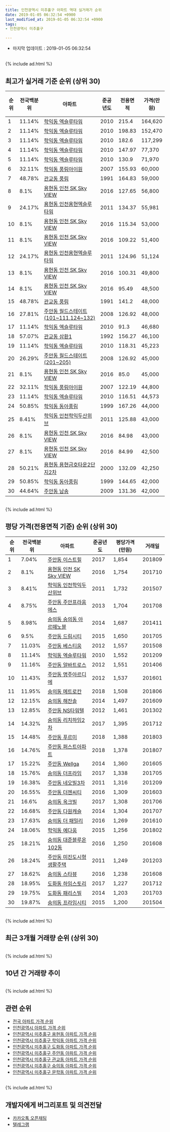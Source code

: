 ```yaml
---
title: 인천광역시 미추홀구 아파트 역대 실거래가 순위
date: 2019-01-05 06:32:54 +0900
last_modified_at: 2019-01-05 06:32:54 +0900
tags:
- 인천광역시 미추홀구

---
```


* 마지막 업데이트 : 2019-01-05 06:32:54

<br>
{% include ad.html %}
<br>

## 최고가 실거래 기준 순위 (상위 30)


|순위|전국백분위|아파트|준공년도|전용면적|가격(만원)|평당가격(만원)|거래일|
|---|---|---|---|---|---|---|---|
|1|11.14%|[학익동 엑슬루타워](https://search.naver.com/search.naver?query=%EC%9D%B8%EC%B2%9C%EA%B4%91%EC%97%AD%EC%8B%9C+%EB%AF%B8%EC%B6%94%ED%99%80%EA%B5%AC+%ED%95%99%EC%9D%B5%EB%8F%99+%EC%97%91%EC%8A%AC%EB%A3%A8%ED%83%80%EC%9B%8C)|2010|215.4|164,620|1,086|201411|
|2|11.14%|[학익동 엑슬루타워](https://search.naver.com/search.naver?query=%EC%9D%B8%EC%B2%9C%EA%B4%91%EC%97%AD%EC%8B%9C+%EB%AF%B8%EC%B6%94%ED%99%80%EA%B5%AC+%ED%95%99%EC%9D%B5%EB%8F%99+%EC%97%91%EC%8A%AC%EB%A3%A8%ED%83%80%EC%9B%8C)|2010|198.83|152,470|1,124|201501|
|3|11.14%|[학익동 엑슬루타워](https://search.naver.com/search.naver?query=%EC%9D%B8%EC%B2%9C%EA%B4%91%EC%97%AD%EC%8B%9C+%EB%AF%B8%EC%B6%94%ED%99%80%EA%B5%AC+%ED%95%99%EC%9D%B5%EB%8F%99+%EC%97%91%EC%8A%AC%EB%A3%A8%ED%83%80%EC%9B%8C)|2010|182.6|117,299|1,552|201209|
|4|11.14%|[학익동 엑슬루타워](https://search.naver.com/search.naver?query=%EC%9D%B8%EC%B2%9C%EA%B4%91%EC%97%AD%EC%8B%9C+%EB%AF%B8%EC%B6%94%ED%99%80%EA%B5%AC+%ED%95%99%EC%9D%B5%EB%8F%99+%EC%97%91%EC%8A%AC%EB%A3%A8%ED%83%80%EC%9B%8C)|2010|147.97|77,370|821|201509|
|5|11.14%|[학익동 엑슬루타워](https://search.naver.com/search.naver?query=%EC%9D%B8%EC%B2%9C%EA%B4%91%EC%97%AD%EC%8B%9C+%EB%AF%B8%EC%B6%94%ED%99%80%EA%B5%AC+%ED%95%99%EC%9D%B5%EB%8F%99+%EC%97%91%EC%8A%AC%EB%A3%A8%ED%83%80%EC%9B%8C)|2010|130.9|71,970|876|201501|
|6|32.11%|[학익동 풍림아이원](https://search.naver.com/search.naver?query=%EC%9D%B8%EC%B2%9C%EA%B4%91%EC%97%AD%EC%8B%9C+%EB%AF%B8%EC%B6%94%ED%99%80%EA%B5%AC+%ED%95%99%EC%9D%B5%EB%8F%99+%ED%92%8D%EB%A6%BC%EC%95%84%EC%9D%B4%EC%9B%90)|2007|155.93|60,000|825|201503|
|7|48.78%|[관교동 풍림](https://search.naver.com/search.naver?query=%EC%9D%B8%EC%B2%9C%EA%B4%91%EC%97%AD%EC%8B%9C+%EB%AF%B8%EC%B6%94%ED%99%80%EA%B5%AC+%EA%B4%80%EA%B5%90%EB%8F%99+%ED%92%8D%EB%A6%BC)|1991|164.83|59,000|600|201503|
|8|8.1%|[용현동 인천 SK Sky VIEW](https://search.naver.com/search.naver?query=%EC%9D%B8%EC%B2%9C%EA%B4%91%EC%97%AD%EC%8B%9C+%EB%AF%B8%EC%B6%94%ED%99%80%EA%B5%AC+%EC%9A%A9%ED%98%84%EB%8F%99+%EC%9D%B8%EC%B2%9C+SK+Sky+VIEW)|2016|127.65|56,800|1,331|201612|
|9|24.17%|[용현동 인천용현엑슬루타워](https://search.naver.com/search.naver?query=%EC%9D%B8%EC%B2%9C%EA%B4%91%EC%97%AD%EC%8B%9C+%EB%AF%B8%EC%B6%94%ED%99%80%EA%B5%AC+%EC%9A%A9%ED%98%84%EB%8F%99+%EC%9D%B8%EC%B2%9C%EC%9A%A9%ED%98%84%EC%97%91%EC%8A%AC%EB%A3%A8%ED%83%80%EC%9B%8C)|2011|134.37|55,981|670|201310|
|10|8.1%|[용현동 인천 SK Sky VIEW](https://search.naver.com/search.naver?query=%EC%9D%B8%EC%B2%9C%EA%B4%91%EC%97%AD%EC%8B%9C+%EB%AF%B8%EC%B6%94%ED%99%80%EA%B5%AC+%EC%9A%A9%ED%98%84%EB%8F%99+%EC%9D%B8%EC%B2%9C+SK+Sky+VIEW)|2016|115.34|53,000|1,187|201611|
|11|8.1%|[용현동 인천 SK Sky VIEW](https://search.naver.com/search.naver?query=%EC%9D%B8%EC%B2%9C%EA%B4%91%EC%97%AD%EC%8B%9C+%EB%AF%B8%EC%B6%94%ED%99%80%EA%B5%AC+%EC%9A%A9%ED%98%84%EB%8F%99+%EC%9D%B8%EC%B2%9C+SK+Sky+VIEW)|2016|109.22|51,400|1,372|201701|
|12|24.17%|[용현동 인천용현엑슬루타워](https://search.naver.com/search.naver?query=%EC%9D%B8%EC%B2%9C%EA%B4%91%EC%97%AD%EC%8B%9C+%EB%AF%B8%EC%B6%94%ED%99%80%EA%B5%AC+%EC%9A%A9%ED%98%84%EB%8F%99+%EC%9D%B8%EC%B2%9C%EC%9A%A9%ED%98%84%EC%97%91%EC%8A%AC%EB%A3%A8%ED%83%80%EC%9B%8C)|2011|124.96|51,124|723|201705|
|13|8.1%|[용현동 인천 SK Sky VIEW](https://search.naver.com/search.naver?query=%EC%9D%B8%EC%B2%9C%EA%B4%91%EC%97%AD%EC%8B%9C+%EB%AF%B8%EC%B6%94%ED%99%80%EA%B5%AC+%EC%9A%A9%ED%98%84%EB%8F%99+%EC%9D%B8%EC%B2%9C+SK+Sky+VIEW)|2016|100.31|49,800|1,391|201607|
|14|8.1%|[용현동 인천 SK Sky VIEW](https://search.naver.com/search.naver?query=%EC%9D%B8%EC%B2%9C%EA%B4%91%EC%97%AD%EC%8B%9C+%EB%AF%B8%EC%B6%94%ED%99%80%EA%B5%AC+%EC%9A%A9%ED%98%84%EB%8F%99+%EC%9D%B8%EC%B2%9C+SK+Sky+VIEW)|2016|95.49|48,500|1,313|201701|
|15|48.78%|[관교동 풍림](https://search.naver.com/search.naver?query=%EC%9D%B8%EC%B2%9C%EA%B4%91%EC%97%AD%EC%8B%9C+%EB%AF%B8%EC%B6%94%ED%99%80%EA%B5%AC+%EA%B4%80%EA%B5%90%EB%8F%99+%ED%92%8D%EB%A6%BC)|1991|141.2|48,000|588|200603|
|16|27.81%|[주안동 월드스테이트(101~111,124~132)](https://search.naver.com/search.naver?query=%EC%9D%B8%EC%B2%9C%EA%B4%91%EC%97%AD%EC%8B%9C+%EB%AF%B8%EC%B6%94%ED%99%80%EA%B5%AC+%EC%A3%BC%EC%95%88%EB%8F%99+%EC%9B%94%EB%93%9C%EC%8A%A4%ED%85%8C%EC%9D%B4%ED%8A%B8%28101%7E111%2C124%7E132%29)|2008|126.92|48,000|687|200912|
|17|11.14%|[학익동 엑슬루타워](https://search.naver.com/search.naver?query=%EC%9D%B8%EC%B2%9C%EA%B4%91%EC%97%AD%EC%8B%9C+%EB%AF%B8%EC%B6%94%ED%99%80%EA%B5%AC+%ED%95%99%EC%9D%B5%EB%8F%99+%EC%97%91%EC%8A%AC%EB%A3%A8%ED%83%80%EC%9B%8C)|2010|91.3|46,680|1,039|201212|
|18|57.07%|[관교동 삼환1](https://search.naver.com/search.naver?query=%EC%9D%B8%EC%B2%9C%EA%B4%91%EC%97%AD%EC%8B%9C+%EB%AF%B8%EC%B6%94%ED%99%80%EA%B5%AC+%EA%B4%80%EA%B5%90%EB%8F%99+%EC%82%BC%ED%99%981)|1992|156.27|46,100|422|201306|
|19|11.14%|[학익동 엑슬루타워](https://search.naver.com/search.naver?query=%EC%9D%B8%EC%B2%9C%EA%B4%91%EC%97%AD%EC%8B%9C+%EB%AF%B8%EC%B6%94%ED%99%80%EA%B5%AC+%ED%95%99%EC%9D%B5%EB%8F%99+%EC%97%91%EC%8A%AC%EB%A3%A8%ED%83%80%EC%9B%8C)|2010|118.31|45,223|951|201305|
|20|26.29%|[주안동 월드스테이트(201~205)](https://search.naver.com/search.naver?query=%EC%9D%B8%EC%B2%9C%EA%B4%91%EC%97%AD%EC%8B%9C+%EB%AF%B8%EC%B6%94%ED%99%80%EA%B5%AC+%EC%A3%BC%EC%95%88%EB%8F%99+%EC%9B%94%EB%93%9C%EC%8A%A4%ED%85%8C%EC%9D%B4%ED%8A%B8%28201%7E205%29)|2008|126.92|45,000|701|200912|
|21|8.1%|[용현동 인천 SK Sky VIEW](https://search.naver.com/search.naver?query=%EC%9D%B8%EC%B2%9C%EA%B4%91%EC%97%AD%EC%8B%9C+%EB%AF%B8%EC%B6%94%ED%99%80%EA%B5%AC+%EC%9A%A9%ED%98%84%EB%8F%99+%EC%9D%B8%EC%B2%9C+SK+Sky+VIEW)|2016|85.0|45,000|1,221|201704|
|22|32.11%|[학익동 풍림아이원](https://search.naver.com/search.naver?query=%EC%9D%B8%EC%B2%9C%EA%B4%91%EC%97%AD%EC%8B%9C+%EB%AF%B8%EC%B6%94%ED%99%80%EA%B5%AC+%ED%95%99%EC%9D%B5%EB%8F%99+%ED%92%8D%EB%A6%BC%EC%95%84%EC%9D%B4%EC%9B%90)|2007|122.19|44,800|877|201507|
|23|11.14%|[학익동 엑슬루타워](https://search.naver.com/search.naver?query=%EC%9D%B8%EC%B2%9C%EA%B4%91%EC%97%AD%EC%8B%9C+%EB%AF%B8%EC%B6%94%ED%99%80%EA%B5%AC+%ED%95%99%EC%9D%B5%EB%8F%99+%EC%97%91%EC%8A%AC%EB%A3%A8%ED%83%80%EC%9B%8C)|2010|116.51|44,573|910|201306|
|24|50.85%|[학익동 동아풍림](https://search.naver.com/search.naver?query=%EC%9D%B8%EC%B2%9C%EA%B4%91%EC%97%AD%EC%8B%9C+%EB%AF%B8%EC%B6%94%ED%99%80%EA%B5%AC+%ED%95%99%EC%9D%B5%EB%8F%99+%EB%8F%99%EC%95%84%ED%92%8D%EB%A6%BC)|1999|167.26|44,000|483|201208|
|25|8.41%|[학익동 인천학익두산위브](https://search.naver.com/search.naver?query=%EC%9D%B8%EC%B2%9C%EA%B4%91%EC%97%AD%EC%8B%9C+%EB%AF%B8%EC%B6%94%ED%99%80%EA%B5%AC+%ED%95%99%EC%9D%B5%EB%8F%99+%EC%9D%B8%EC%B2%9C%ED%95%99%EC%9D%B5%EB%91%90%EC%82%B0%EC%9C%84%EB%B8%8C)|2011|125.88|43,000|1,127|201603|
|26|8.1%|[용현동 인천 SK Sky VIEW](https://search.naver.com/search.naver?query=%EC%9D%B8%EC%B2%9C%EA%B4%91%EC%97%AD%EC%8B%9C+%EB%AF%B8%EC%B6%94%ED%99%80%EA%B5%AC+%EC%9A%A9%ED%98%84%EB%8F%99+%EC%9D%B8%EC%B2%9C+SK+Sky+VIEW)|2016|84.98|43,000|1,359|201610|
|27|8.1%|[용현동 인천 SK Sky VIEW](https://search.naver.com/search.naver?query=%EC%9D%B8%EC%B2%9C%EA%B4%91%EC%97%AD%EC%8B%9C+%EB%AF%B8%EC%B6%94%ED%99%80%EA%B5%AC+%EC%9A%A9%ED%98%84%EB%8F%99+%EC%9D%B8%EC%B2%9C+SK+Sky+VIEW)|2016|84.99|42,500|1,318|201610|
|28|50.21%|[용현동 용현금호타운2단지2차](https://search.naver.com/search.naver?query=%EC%9D%B8%EC%B2%9C%EA%B4%91%EC%97%AD%EC%8B%9C+%EB%AF%B8%EC%B6%94%ED%99%80%EA%B5%AC+%EC%9A%A9%ED%98%84%EB%8F%99+%EC%9A%A9%ED%98%84%EA%B8%88%ED%98%B8%ED%83%80%EC%9A%B42%EB%8B%A8%EC%A7%802%EC%B0%A8)|2000|132.09|42,250|524|200607|
|29|50.85%|[학익동 동아풍림](https://search.naver.com/search.naver?query=%EC%9D%B8%EC%B2%9C%EA%B4%91%EC%97%AD%EC%8B%9C+%EB%AF%B8%EC%B6%94%ED%99%80%EA%B5%AC+%ED%95%99%EC%9D%B5%EB%8F%99+%EB%8F%99%EC%95%84%ED%92%8D%EB%A6%BC)|1999|144.65|42,000|483|201312|
|30|44.64%|[주안동 남송](https://search.naver.com/search.naver?query=%EC%9D%B8%EC%B2%9C%EA%B4%91%EC%97%AD%EC%8B%9C+%EB%AF%B8%EC%B6%94%ED%99%80%EA%B5%AC+%EC%A3%BC%EC%95%88%EB%8F%99+%EB%82%A8%EC%86%A1)|2009|131.36|42,000|653|200907|


<br>
{% include ad.html %}
<br>

## 평당 가격(전용면적 기준) 순위 (상위 30)


|순위|전국백분위|아파트|준공년도|평당가격(만원)|거래일|
|---|---|---|---|---|---|
|1|7.04%|[주안동 이스트힐](https://search.naver.com/search.naver?query=%EC%9D%B8%EC%B2%9C%EA%B4%91%EC%97%AD%EC%8B%9C+%EB%AF%B8%EC%B6%94%ED%99%80%EA%B5%AC+%EC%A3%BC%EC%95%88%EB%8F%99+%EC%9D%B4%EC%8A%A4%ED%8A%B8%ED%9E%90)|2017|1,854|201809|
|2|8.1%|[용현동 인천 SK Sky VIEW](https://search.naver.com/search.naver?query=%EC%9D%B8%EC%B2%9C%EA%B4%91%EC%97%AD%EC%8B%9C+%EB%AF%B8%EC%B6%94%ED%99%80%EA%B5%AC+%EC%9A%A9%ED%98%84%EB%8F%99+%EC%9D%B8%EC%B2%9C+SK+Sky+VIEW)|2016|1,754|201710|
|3|8.41%|[학익동 인천학익두산위브](https://search.naver.com/search.naver?query=%EC%9D%B8%EC%B2%9C%EA%B4%91%EC%97%AD%EC%8B%9C+%EB%AF%B8%EC%B6%94%ED%99%80%EA%B5%AC+%ED%95%99%EC%9D%B5%EB%8F%99+%EC%9D%B8%EC%B2%9C%ED%95%99%EC%9D%B5%EB%91%90%EC%82%B0%EC%9C%84%EB%B8%8C)|2011|1,732|201507|
|4|8.75%|[주안동 주안프라움에스](https://search.naver.com/search.naver?query=%EC%9D%B8%EC%B2%9C%EA%B4%91%EC%97%AD%EC%8B%9C+%EB%AF%B8%EC%B6%94%ED%99%80%EA%B5%AC+%EC%A3%BC%EC%95%88%EB%8F%99+%EC%A3%BC%EC%95%88%ED%94%84%EB%9D%BC%EC%9B%80%EC%97%90%EC%8A%A4)|2013|1,704|201708|
|5|8.98%|[숭의동 숭의동 아르떼노블](https://search.naver.com/search.naver?query=%EC%9D%B8%EC%B2%9C%EA%B4%91%EC%97%AD%EC%8B%9C+%EB%AF%B8%EC%B6%94%ED%99%80%EA%B5%AC+%EC%88%AD%EC%9D%98%EB%8F%99+%EC%88%AD%EC%9D%98%EB%8F%99+%EC%95%84%EB%A5%B4%EB%96%BC%EB%85%B8%EB%B8%94)|2014|1,687|201411|
|6|9.5%|[주안동 드림시티](https://search.naver.com/search.naver?query=%EC%9D%B8%EC%B2%9C%EA%B4%91%EC%97%AD%EC%8B%9C+%EB%AF%B8%EC%B6%94%ED%99%80%EA%B5%AC+%EC%A3%BC%EC%95%88%EB%8F%99+%EB%93%9C%EB%A6%BC%EC%8B%9C%ED%8B%B0)|2015|1,650|201705|
|7|11.03%|[주안동 베스티움](https://search.naver.com/search.naver?query=%EC%9D%B8%EC%B2%9C%EA%B4%91%EC%97%AD%EC%8B%9C+%EB%AF%B8%EC%B6%94%ED%99%80%EA%B5%AC+%EC%A3%BC%EC%95%88%EB%8F%99+%EB%B2%A0%EC%8A%A4%ED%8B%B0%EC%9B%80)|2012|1,557|201508|
|8|11.14%|[학익동 엑슬루타워](https://search.naver.com/search.naver?query=%EC%9D%B8%EC%B2%9C%EA%B4%91%EC%97%AD%EC%8B%9C+%EB%AF%B8%EC%B6%94%ED%99%80%EA%B5%AC+%ED%95%99%EC%9D%B5%EB%8F%99+%EC%97%91%EC%8A%AC%EB%A3%A8%ED%83%80%EC%9B%8C)|2010|1,552|201209|
|9|11.16%|[주안동 알바트로스](https://search.naver.com/search.naver?query=%EC%9D%B8%EC%B2%9C%EA%B4%91%EC%97%AD%EC%8B%9C+%EB%AF%B8%EC%B6%94%ED%99%80%EA%B5%AC+%EC%A3%BC%EC%95%88%EB%8F%99+%EC%95%8C%EB%B0%94%ED%8A%B8%EB%A1%9C%EC%8A%A4)|2012|1,551|201406|
|10|11.43%|[주안동 명주아르디에](https://search.naver.com/search.naver?query=%EC%9D%B8%EC%B2%9C%EA%B4%91%EC%97%AD%EC%8B%9C+%EB%AF%B8%EC%B6%94%ED%99%80%EA%B5%AC+%EC%A3%BC%EC%95%88%EB%8F%99+%EB%AA%85%EC%A3%BC%EC%95%84%EB%A5%B4%EB%94%94%EC%97%90)|2012|1,537|201601|
|11|11.95%|[숭의동 메트로칸](https://search.naver.com/search.naver?query=%EC%9D%B8%EC%B2%9C%EA%B4%91%EC%97%AD%EC%8B%9C+%EB%AF%B8%EC%B6%94%ED%99%80%EA%B5%AC+%EC%88%AD%EC%9D%98%EB%8F%99+%EB%A9%94%ED%8A%B8%EB%A1%9C%EC%B9%B8)|2018|1,508|201806|
|12|12.15%|[숭의동 해찬솔](https://search.naver.com/search.naver?query=%EC%9D%B8%EC%B2%9C%EA%B4%91%EC%97%AD%EC%8B%9C+%EB%AF%B8%EC%B6%94%ED%99%80%EA%B5%AC+%EC%88%AD%EC%9D%98%EB%8F%99+%ED%95%B4%EC%B0%AC%EC%86%94)|2014|1,497|201609|
|13|12.85%|[주안동 NS타워텔](https://search.naver.com/search.naver?query=%EC%9D%B8%EC%B2%9C%EA%B4%91%EC%97%AD%EC%8B%9C+%EB%AF%B8%EC%B6%94%ED%99%80%EA%B5%AC+%EC%A3%BC%EC%95%88%EB%8F%99+NS%ED%83%80%EC%9B%8C%ED%85%94)|2012|1,461|201302|
|14|14.32%|[숭의동 리치하임2차](https://search.naver.com/search.naver?query=%EC%9D%B8%EC%B2%9C%EA%B4%91%EC%97%AD%EC%8B%9C+%EB%AF%B8%EC%B6%94%ED%99%80%EA%B5%AC+%EC%88%AD%EC%9D%98%EB%8F%99+%EB%A6%AC%EC%B9%98%ED%95%98%EC%9E%842%EC%B0%A8)|2017|1,395|201712|
|15|14.48%|[주안동 푸르미](https://search.naver.com/search.naver?query=%EC%9D%B8%EC%B2%9C%EA%B4%91%EC%97%AD%EC%8B%9C+%EB%AF%B8%EC%B6%94%ED%99%80%EA%B5%AC+%EC%A3%BC%EC%95%88%EB%8F%99+%ED%91%B8%EB%A5%B4%EB%AF%B8)|2018|1,388|201803|
|16|14.76%|[주안동 퍼스트아파트](https://search.naver.com/search.naver?query=%EC%9D%B8%EC%B2%9C%EA%B4%91%EC%97%AD%EC%8B%9C+%EB%AF%B8%EC%B6%94%ED%99%80%EA%B5%AC+%EC%A3%BC%EC%95%88%EB%8F%99+%ED%8D%BC%EC%8A%A4%ED%8A%B8%EC%95%84%ED%8C%8C%ED%8A%B8)|2018|1,378|201807|
|17|15.22%|[주안동 Wellga](https://search.naver.com/search.naver?query=%EC%9D%B8%EC%B2%9C%EA%B4%91%EC%97%AD%EC%8B%9C+%EB%AF%B8%EC%B6%94%ED%99%80%EA%B5%AC+%EC%A3%BC%EC%95%88%EB%8F%99+Wellga)|2014|1,360|201605|
|18|15.76%|[숭의동 더프라임](https://search.naver.com/search.naver?query=%EC%9D%B8%EC%B2%9C%EA%B4%91%EC%97%AD%EC%8B%9C+%EB%AF%B8%EC%B6%94%ED%99%80%EA%B5%AC+%EC%88%AD%EC%9D%98%EB%8F%99+%EB%8D%94%ED%94%84%EB%9D%BC%EC%9E%84)|2017|1,338|201705|
|19|16.38%|[주안동 네오빌3차](https://search.naver.com/search.naver?query=%EC%9D%B8%EC%B2%9C%EA%B4%91%EC%97%AD%EC%8B%9C+%EB%AF%B8%EC%B6%94%ED%99%80%EA%B5%AC+%EC%A3%BC%EC%95%88%EB%8F%99+%EB%84%A4%EC%98%A4%EB%B9%8C3%EC%B0%A8)|2011|1,316|201209|
|20|16.55%|[주안동 더젠씨티](https://search.naver.com/search.naver?query=%EC%9D%B8%EC%B2%9C%EA%B4%91%EC%97%AD%EC%8B%9C+%EB%AF%B8%EC%B6%94%ED%99%80%EA%B5%AC+%EC%A3%BC%EC%95%88%EB%8F%99+%EB%8D%94%EC%A0%A0%EC%94%A8%ED%8B%B0)|2016|1,309|201603|
|21|16.6%|[숭의동 옥크빌](https://search.naver.com/search.naver?query=%EC%9D%B8%EC%B2%9C%EA%B4%91%EC%97%AD%EC%8B%9C+%EB%AF%B8%EC%B6%94%ED%99%80%EA%B5%AC+%EC%88%AD%EC%9D%98%EB%8F%99+%EC%98%A5%ED%81%AC%EB%B9%8C)|2017|1,308|201706|
|22|16.68%|[주안동 다원캐슬](https://search.naver.com/search.naver?query=%EC%9D%B8%EC%B2%9C%EA%B4%91%EC%97%AD%EC%8B%9C+%EB%AF%B8%EC%B6%94%ED%99%80%EA%B5%AC+%EC%A3%BC%EC%95%88%EB%8F%99+%EB%8B%A4%EC%9B%90%EC%BA%90%EC%8A%AC)|2014|1,304|201707|
|23|17.63%|[숭의동 더 패밀리](https://search.naver.com/search.naver?query=%EC%9D%B8%EC%B2%9C%EA%B4%91%EC%97%AD%EC%8B%9C+%EB%AF%B8%EC%B6%94%ED%99%80%EA%B5%AC+%EC%88%AD%EC%9D%98%EB%8F%99+%EB%8D%94+%ED%8C%A8%EB%B0%80%EB%A6%AC)|2016|1,269|201610|
|24|18.06%|[학익동 예다움](https://search.naver.com/search.naver?query=%EC%9D%B8%EC%B2%9C%EA%B4%91%EC%97%AD%EC%8B%9C+%EB%AF%B8%EC%B6%94%ED%99%80%EA%B5%AC+%ED%95%99%EC%9D%B5%EB%8F%99+%EC%98%88%EB%8B%A4%EC%9B%80)|2015|1,256|201802|
|25|18.21%|[숭의동 대준블루온 102동](https://search.naver.com/search.naver?query=%EC%9D%B8%EC%B2%9C%EA%B4%91%EC%97%AD%EC%8B%9C+%EB%AF%B8%EC%B6%94%ED%99%80%EA%B5%AC+%EC%88%AD%EC%9D%98%EB%8F%99+%EB%8C%80%EC%A4%80%EB%B8%94%EB%A3%A8%EC%98%A8+102%EB%8F%99)|2016|1,250|201608|
|26|18.24%|[주안동 미진도시형생활주택](https://search.naver.com/search.naver?query=%EC%9D%B8%EC%B2%9C%EA%B4%91%EC%97%AD%EC%8B%9C+%EB%AF%B8%EC%B6%94%ED%99%80%EA%B5%AC+%EC%A3%BC%EC%95%88%EB%8F%99+%EB%AF%B8%EC%A7%84%EB%8F%84%EC%8B%9C%ED%98%95%EC%83%9D%ED%99%9C%EC%A3%BC%ED%83%9D)|2011|1,249|201203|
|27|18.62%|[숭의동 스타뷰](https://search.naver.com/search.naver?query=%EC%9D%B8%EC%B2%9C%EA%B4%91%EC%97%AD%EC%8B%9C+%EB%AF%B8%EC%B6%94%ED%99%80%EA%B5%AC+%EC%88%AD%EC%9D%98%EB%8F%99+%EC%8A%A4%ED%83%80%EB%B7%B0)|2016|1,238|201608|
|28|18.95%|[도화동 하임스토리](https://search.naver.com/search.naver?query=%EC%9D%B8%EC%B2%9C%EA%B4%91%EC%97%AD%EC%8B%9C+%EB%AF%B8%EC%B6%94%ED%99%80%EA%B5%AC+%EB%8F%84%ED%99%94%EB%8F%99+%ED%95%98%EC%9E%84%EC%8A%A4%ED%86%A0%EB%A6%AC)|2017|1,227|201712|
|29|19.75%|[도화동 패리스빌](https://search.naver.com/search.naver?query=%EC%9D%B8%EC%B2%9C%EA%B4%91%EC%97%AD%EC%8B%9C+%EB%AF%B8%EC%B6%94%ED%99%80%EA%B5%AC+%EB%8F%84%ED%99%94%EB%8F%99+%ED%8C%A8%EB%A6%AC%EC%8A%A4%EB%B9%8C)|2014|1,203|201703|
|30|19.87%|[숭의동 프라임시티](https://search.naver.com/search.naver?query=%EC%9D%B8%EC%B2%9C%EA%B4%91%EC%97%AD%EC%8B%9C+%EB%AF%B8%EC%B6%94%ED%99%80%EA%B5%AC+%EC%88%AD%EC%9D%98%EB%8F%99+%ED%94%84%EB%9D%BC%EC%9E%84%EC%8B%9C%ED%8B%B0)|2015|1,200|201504|


<br>
{% include ad.html %}
<br>

## 최근 3개월 거래량 순위 (상위 30)


<div style="width:100%;">
    <canvas id="deal_count_ranking" height="390"></canvas>
</div>


<script>
new Chart(document.getElementById("deal_count_ranking"), {
    type: 'horizontalBar',
    data: {
        labels: ['주안동 광명(13-2,13-37)', '용현동 인천 SK Sky VIEW', '학익동 동아풍림', '주안동 월드스테이트(101~111,124~132)', '용현동 동아', '용현동 우성', '주안동 월드스테이트(112~123)', '주안동 관교한신휴플러스', '학익동 엑슬루타워', '주안동 쌍용주안', '도화동 도화동신동아파밀리에', '용현동 신창미션힐', '용현동 용현금호타운2단지2차', '주안동 현광(32-1)', '주안동 동인', '학익동 원흥', '학익동 하나1', '주안동 남광로얄', '주안동 현대', '주안동 광성', '주안동 롯데하이텔', '학익동 풍림아이원', '용현동 성광', '학익동 신동아7', '학익동 장미1', '주안동 진흥', '관교동 성지', '관교동 삼환2', '용현동 진달래', '용현동 용현대우'],
        datasets: [{
            label: '실거래 수',
            data: [14, 13, 7, 7, 6, 5, 5, 5, 5, 4, 4, 3, 3, 3, 3, 3, 3, 3, 3, 3, 3, 3, 2, 2, 2, 2, 2, 2, 2, 2],
            borderColor: "rgba(255, 0, 128, 1)",
            backgroundColor: "rgba(255, 0, 128, 0.5)",
            fill: false,
        }]
    },
    options: {
        responsive: true,
        title: {
            display: true,
            text: '최근 3개월 거래량 순위'
        },
        tooltips: {
            mode: 'index',
            intersect: false,
            callbacks: {
                title: function(tooltipItems, data) {
                    return "실거래 수:";
                },
                label: function(tooltipItem, data) {
                    return data.labels[tooltipItem.index] + ": " + tooltipItem.xLabel;
                }
            }
        },
        hover: {
            mode: 'nearest',
            intersect: true
        },
        scales: {
            xAxes: [{
                display: true,
                scaleLabel: {
                    display: true,
                    labelString: '실거래 수'
                },
                ticks: {
                    suggestedMin: 0,
                }
            }],
            yAxes: [{
                display: true,
                ticks: {
                    autoSkip: false,
                    callback: function(value, index, values) {
                        if (value.length > 15)
                            return value.substr(0, 13) + "...";
                        else
                            return value;
                    }
                },
                scaleLabel: {
                    display: false,
                }
            }]
        }
    }
});

</script>


<br>
{% include ad.html %}
<br>

## 10년 간 거래량 추이


<div style="width:100%;">
    <canvas id="deal_progress" height="250"></canvas>
</div>

<script>
new Chart(document.getElementById("deal_progress"), {
    type: 'line',
    data: {
        labels: ['200901','200902','200903','200904','200905','200906','200907','200908','200909','200910','200911','200912','201001','201002','201003','201004','201005','201006','201007','201008','201009','201010','201011','201012','201101','201102','201103','201104','201105','201106','201107','201108','201109','201110','201111','201112','201201','201202','201203','201204','201205','201206','201207','201208','201209','201210','201211','201212','201301','201302','201303','201304','201305','201306','201307','201308','201309','201310','201311','201312','201401','201402','201403','201404','201405','201406','201407','201408','201409','201410','201411','201412','201501','201502','201503','201504','201505','201506','201507','201508','201509','201510','201511','201512','201601','201602','201603','201604','201605','201606','201607','201608','201609','201610','201611','201612','201701','201702','201703','201704','201705','201706','201707','201708','201709','201710','201711','201712','201801','201802','201803','201804','201805','201806','201807','201808','201809','201810','201811','201812','201901'],
        datasets: [{
            label: '실거래 수',
            pointRadius: 1,
            data: [89, 136, 145, 192, 205, 245, 244, 280, 272, 200, 142, 171, 159, 164, 252, 179, 147, 136, 115, 125, 174, 217, 192, 188, 217, 235, 253, 197, 186, 167, 168, 179, 205, 169, 194, 139, 111, 202, 200, 184, 171, 132, 111, 145, 199, 273, 243, 199, 175, 333, 417, 401, 426, 259, 198, 249, 300, 357, 233, 263, 271, 346, 413, 318, 287, 372, 289, 422, 418, 352, 261, 235, 383, 356, 531, 462, 417, 407, 393, 384, 404, 423, 264, 222, 223, 226, 398, 347, 322, 406, 401, 398, 457, 474, 262, 241, 224, 313, 422, 395, 359, 344, 345, 328, 337, 304, 328, 281, 290, 266, 411, 276, 301, 289, 273, 307, 321, 302, 155, 68, 0],
            borderColor: "rgba(255, 201, 14, 1)",
            backgroundColor: "rgba(255, 201, 14, 0.5)",
            fill: true,
        }]
    },
    options: {
        responsive: true,
        title: {
            display: true,
            text: '10년간 거래량 추이'
        },
        tooltips: {
            mode: 'index',
            intersect: false,
        },
        hover: {
            mode: 'nearest',
            intersect: true
        },
        scales: {
            xAxes: [{
                display: true,
                scaleLabel: {
                    display: true,
                    labelString: '년/월'
                }
            }],
            yAxes: [{
                display: true,
                ticks: {
                    suggestedMin: 0,
                },
                scaleLabel: {
                    display: true,
                    labelString: '실거래 수'
                }
            }]
        }
    }
});

</script>


<br>
{% include ad.html %}
<br>

## 관련 순위

- [전국 아파트 가격 순위](https://inasie.github.io/apt-ranking/전국)
- [인천광역시 아파트 가격 순위](https://inasie.github.io/apt-ranking/인천광역시)
- [인천광역시 미추홀구 용현동 아파트 가격 순위](https://inasie.github.io/apt-ranking/인천광역시-미추홀구-용현동)
- [인천광역시 미추홀구 학익동 아파트 가격 순위](https://inasie.github.io/apt-ranking/인천광역시-미추홀구-학익동)
- [인천광역시 미추홀구 도화동 아파트 가격 순위](https://inasie.github.io/apt-ranking/인천광역시-미추홀구-도화동)
- [인천광역시 미추홀구 주안동 아파트 가격 순위](https://inasie.github.io/apt-ranking/인천광역시-미추홀구-주안동)
- [인천광역시 미추홀구 관교동 아파트 가격 순위](https://inasie.github.io/apt-ranking/인천광역시-미추홀구-관교동)
- [인천광역시 미추홀구 숭의동 아파트 가격 순위](https://inasie.github.io/apt-ranking/인천광역시-미추홀구-숭의동)
- [인천광역시 미추홀구 문학동 아파트 가격 순위](https://inasie.github.io/apt-ranking/인천광역시-미추홀구-문학동)


<br>
{% include ad.html %}
<br>

## 개발자에게 버그리포트 및 의견전달

- [카카오톡 오픈채팅](https://open.kakao.com/o/gLJUAP4)
- [텔레그램](https://t.me/inasie)

